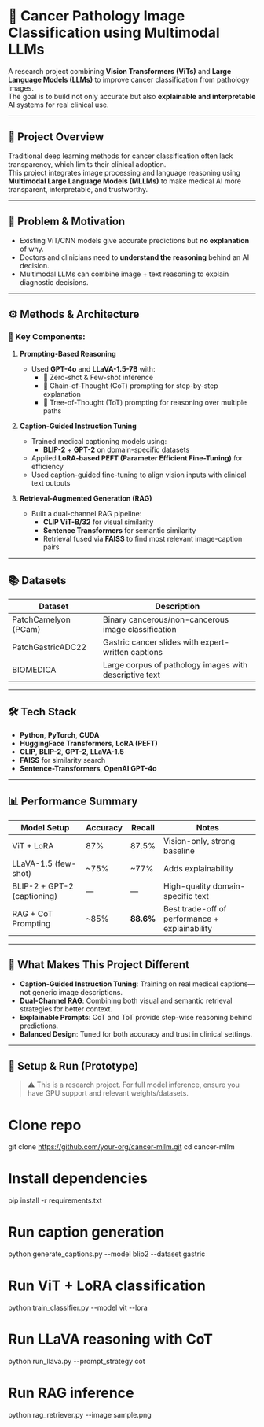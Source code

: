 # 🧬 Cancer Pathology Image Classification using Multimodal LLMs

A research project combining **Vision Transformers (ViTs)** and **Large Language Models (LLMs)** to improve cancer classification from pathology images.  
The goal is to build not only accurate but also **explainable and interpretable** AI systems for real clinical use.

---

## 📌 Project Overview

Traditional deep learning methods for cancer classification often lack transparency, which limits their clinical adoption.  
This project integrates image processing and language reasoning using **Multimodal Large Language Models (MLLMs)** to make medical AI more transparent, interpretable, and trustworthy.

---

## 🧠 Problem & Motivation

- Existing ViT/CNN models give accurate predictions but **no explanation** of why.
- Doctors and clinicians need to **understand the reasoning** behind an AI decision.
- Multimodal LLMs can combine image + text reasoning to explain diagnostic decisions.

---

## ⚙️ Methods & Architecture

### 🧩 Key Components:

1. **Prompting-Based Reasoning**
   - Used **GPT-4o** and **LLaVA-1.5-7B** with:
     - 🔹 Zero-shot & Few-shot inference
     - 🔹 Chain-of-Thought (CoT) prompting for step-by-step explanation
     - 🔹 Tree-of-Thought (ToT) prompting for reasoning over multiple paths

2. **Caption-Guided Instruction Tuning**
   - Trained medical captioning models using:
     - **BLIP-2** + **GPT-2** on domain-specific datasets
   - Applied **LoRA-based PEFT (Parameter Efficient Fine-Tuning)** for efficiency
   - Used caption-guided fine-tuning to align vision inputs with clinical text outputs

3. **Retrieval-Augmented Generation (RAG)**
   - Built a dual-channel RAG pipeline:
     - **CLIP ViT-B/32** for visual similarity
     - **Sentence Transformers** for semantic similarity
     - Retrieval fused via **FAISS** to find most relevant image-caption pairs

---

## 📚 Datasets

| Dataset               | Description                                             |
|----------------------|---------------------------------------------------------|
| PatchCamelyon (PCam) | Binary cancerous/non-cancerous image classification     |
| PatchGastricADC22    | Gastric cancer slides with expert-written captions      |
| BIOMEDICA            | Large corpus of pathology images with descriptive text  |

---

## 🛠 Tech Stack

- **Python**, **PyTorch**, **CUDA**
- **HuggingFace Transformers**, **LoRA (PEFT)**
- **CLIP**, **BLIP-2**, **GPT-2**, **LLaVA-1.5**
- **FAISS** for similarity search
- **Sentence-Transformers**, **OpenAI GPT-4o**

---

## 📊 Performance Summary

| Model Setup                  | Accuracy | Recall  | Notes                               |
|-----------------------------|----------|---------|-------------------------------------|
| ViT + LoRA                  | 87%      | 87.5%   | Vision-only, strong baseline        |
| LLaVA-1.5 (few-shot)        | ~75%     | ~77%    | Adds explainability                 |
| BLIP-2 + GPT-2 (captioning) | —        | —       | High-quality domain-specific text   |
| RAG + CoT Prompting         | ~85%     | **88.6%** | Best trade-off of performance + explainability |

---

## 🧪 What Makes This Project Different

- **Caption-Guided Instruction Tuning**: Training on real medical captions—not generic image descriptions.
- **Dual-Channel RAG**: Combining both visual and semantic retrieval strategies for better context.
- **Explainable Prompts**: CoT and ToT provide step-wise reasoning behind predictions.
- **Balanced Design**: Tuned for both accuracy and trust in clinical settings.

---

## 🚀 Setup & Run (Prototype)

> ⚠️ This is a research project. For full model inference, ensure you have GPU support and relevant weights/datasets.


# Clone repo
git clone https://github.com/your-org/cancer-mllm.git
cd cancer-mllm

# Install dependencies
pip install -r requirements.txt

# Run caption generation
python generate_captions.py --model blip2 --dataset gastric

# Run ViT + LoRA classification
python train_classifier.py --model vit --lora

# Run LLaVA reasoning with CoT
python run_llava.py --prompt_strategy cot

# Run RAG inference
python rag_retriever.py --image sample.png

